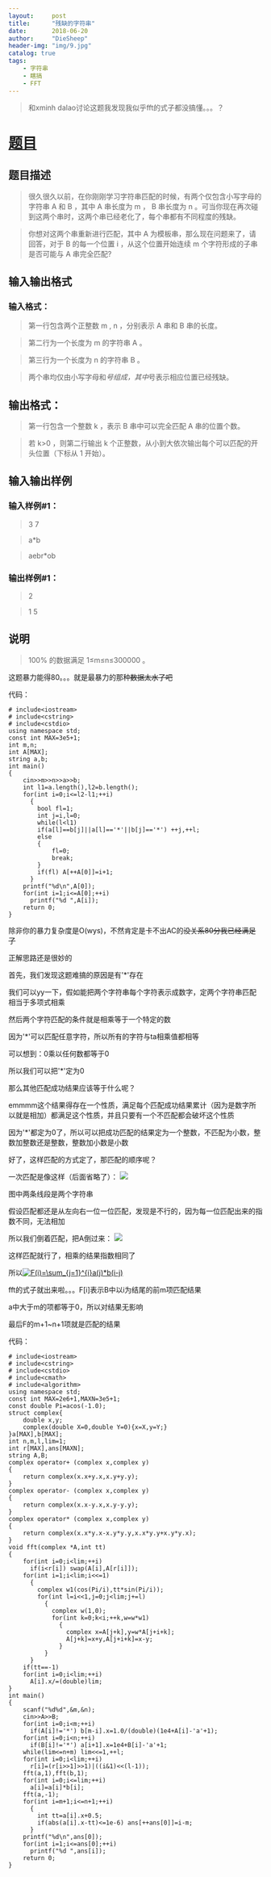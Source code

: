 ```yaml
---
layout:     post
title:      "残缺的字符串"
date:       2018-06-20
author:     "DieSheep"
header-img: "img/9.jpg"
catalog: true
tags:
    - 字符串
    - 瞎搞
    - FFT
---
```

>和xminh dalao讨论这题我发现我似乎fft的式子都没搞懂。。。？
# [题目](https://www.luogu.org/problemnew/show/P4173)
## 题目描述
>很久很久以前，在你刚刚学习字符串匹配的时候，有两个仅包含小写字母的字符串 A 和 B ，其中 A 串长度为 m ， B 串长度为 n 。可当你现在再次碰到这两个串时，这两个串已经老化了，每个串都有不同程度的残缺。

>你想对这两个串重新进行匹配，其中 A 为模板串，那么现在问题来了，请回答，对于 B 的每一个位置 i ，从这个位置开始连续 m 个字符形成的子串是否可能与 A 串完全匹配?

## 输入输出格式
### 输入格式：
>第一行包含两个正整数 m , n ，分别表示 A 串和 B 串的长度。

>第二行为一个长度为 m 的字符串 A 。

>第三行为一个长度为 n 的字符串 B 。

>两个串均仅由小写字母和*号组成，其中*号表示相应位置已经残缺。

## 输出格式：
>第一行包含一个整数 k ，表示 B 串中可以完全匹配 A 串的位置个数。

>若 k>0 ，则第二行输出 k 个正整数，从小到大依次输出每个可以匹配的开头位置（下标从 1 开始）。

## 输入输出样例
### 输入样例#1： 
>3 7

>a*b

>aebr*ob

### 输出样例#1： 
>2

>1 5

## 说明
>100% 的数据满足 1≤m≤n≤300000 。

这题暴力能得80。。。就是最暴力的那种~~数据太水了吧~~

代码：
```
# include<iostream>
# include<cstring>
# include<cstdio>
using namespace std;
const int MAX=3e5+1;
int m,n;
int A[MAX];
string a,b;
int main()
{
	cin>>m>>n>>a>>b;
	int l1=a.length(),l2=b.length();
	for(int i=0;i<=l2-l1;++i)
	  {
	  	bool fl=1;
	  	int j=i,l=0;
	  	while(l<l1)
	  	if(a[l]==b[j]||a[l]=='*'||b[j]=='*') ++j,++l;
	  	else
	  	{
	  		fl=0;
	  		break;
		}
		if(fl) A[++A[0]]=i+1;
	  }
	printf("%d\n",A[0]);
	for(int i=1;i<=A[0];++i)
	  printf("%d ",A[i]);
	return 0;
}
```
除非你的暴力复杂度是O(wys)，不然肯定是卡不出AC的~~没关系80分我已经满足了~~

正解思路还是很妙的

首先，我们发现这题难搞的原因是有'*'存在

我们可以yy一下，假如能把两个字符串每个字符表示成数字，定两个字符串匹配相当于多项式相乘

然后两个字符匹配的条件就是相乘等于一个特定的数

因为'*'可以匹配任意字符，所以所有的字符与ta相乘值都相等

可以想到：0乘以任何数都等于0

所以我们可以把'*'定为0

那么其他匹配成功结果应该等于什么呢？

emmmm这个结果得存在一个性质，满足每个匹配成功结果累计（因为是数字所以就是相加）都满足这个性质，并且只要有一个不匹配都会破坏这个性质

因为'*'都定为0了，所以可以把成功匹配的结果定为一个整数，不匹配为小数，整数加整数还是整数，整数加小数是小数

好了，这样匹配的方式定了，那匹配的顺序呢？

一次匹配是像这样（后面省略了）：
![](/img/study/canque.png)

图中两条线段是两个字符串

假设匹配都还是从左向右一位一位匹配，发现是不行的，因为每一位匹配出来的指数不同，无法相加

所以我们倒着匹配，把A倒过来：
![](/img/study/canque2.png)

这样匹配就行了，相乘的结果指数相同了

所以<a href="http://www.codecogs.com/eqnedit.php?latex=F(i)=\sum_{j=1}^{i}a(j)*b(i-j)" target="_blank"><img src="http://latex.codecogs.com/gif.latex?F(i)=\sum_{j=1}^{i}a(j)*b(i-j)" title="F(i)=\sum_{j=1}^{i}a(j)*b(i-j)" /></a>

fft的式子就出来啦。。。F[i]表示B中以i为结尾的前m项匹配结果

a中大于m的项都等于0，所以对结果无影响

最后F的m+1~n+1项就是匹配的结果

代码：
```
# include<iostream>
# include<cstring>
# include<cstdio>
# include<cmath>
# include<algorithm>
using namespace std;
const int MAX=2e6+1,MAXN=3e5+1;
const double Pi=acos(-1.0);
struct complex{
	double x,y;
	complex(double X=0,double Y=0){x=X,y=Y;}
}a[MAX],b[MAX];
int n,m,l,lim=1;
int r[MAX],ans[MAXN];
string A,B;
complex operator+ (complex x,complex y)
{
	return complex(x.x+y.x,x.y+y.y);
}
complex operator- (complex x,complex y)
{
	return complex(x.x-y.x,x.y-y.y);
}
complex operator* (complex x,complex y)
{
	return complex(x.x*y.x-x.y*y.y,x.x*y.y+x.y*y.x);
}
void fft(complex *A,int tt)
{
	for(int i=0;i<lim;++i)
	  if(i<r[i]) swap(A[i],A[r[i]]);
	for(int i=1;i<lim;i<<=1)
	  {
	  	complex w1(cos(Pi/i),tt*sin(Pi/i));
	  	for(int l=i<<1,j=0;j<lim;j+=l)
	  	  {
	  	  	complex w(1,0);
	  	  	for(int k=0;k<i;++k,w=w*w1)
	  	  	  {
	  	  	  	complex x=A[j+k],y=w*A[j+i+k];
	  	  	  	A[j+k]=x+y,A[j+i+k]=x-y;
			  }
		  }
	  }
	if(tt==-1)
	for(int i=0;i<lim;++i)
	  A[i].x/=(double)lim;
}
int main()
{
	scanf("%d%d",&m,&n);
	cin>>A>>B;
	for(int i=0;i<m;++i)
	  if(A[i]!='*') b[m-i].x=1.0/(double)(1e4+A[i]-'a'+1);
	for(int i=0;i<n;++i)
	  if(B[i]!='*') a[i+1].x=1e4+B[i]-'a'+1;
	while(lim<=n+m) lim<<=1,++l;
	for(int i=0;i<lim;++i)
	  r[i]=(r[i>>1]>>1)|((i&1)<<(l-1));
	fft(a,1),fft(b,1);
	for(int i=0;i<=lim;++i)
	  a[i]=a[i]*b[i];
	fft(a,-1);
	for(int i=m+1;i<=n+1;++i)
	  {
	  	int tt=a[i].x+0.5;
	  	if(abs(a[i].x-tt)<=1e-6) ans[++ans[0]]=i-m;
	  }
	printf("%d\n",ans[0]);
	for(int i=1;i<=ans[0];++i)
	  printf("%d ",ans[i]);
	return 0;
}
```
